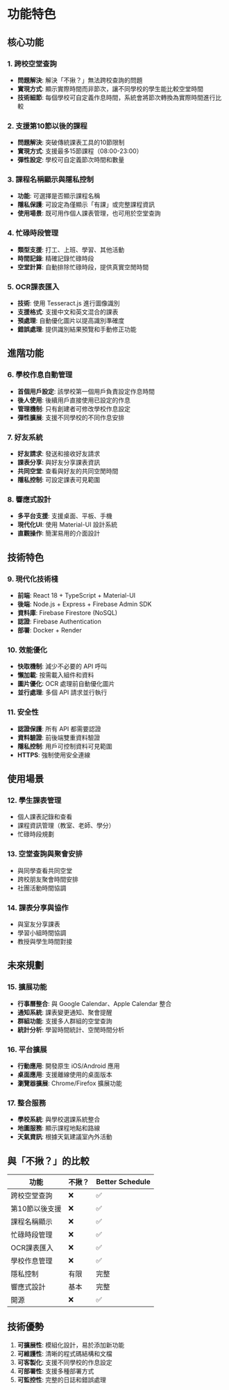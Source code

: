 # 功能特色

## 核心功能

### 1. 跨校空堂查詢
- **問題解決**: 解決「不揪？」無法跨校查詢的問題
- **實現方式**: 顯示實際時間而非節次，讓不同學校的學生能比較空堂時間
- **技術細節**: 每個學校可自定義作息時間，系統會將節次轉換為實際時間進行比較

### 2. 支援第10節以後的課程
- **問題解決**: 突破傳統課表工具的10節限制
- **實現方式**: 支援最多15節課程（08:00-23:00）
- **彈性設定**: 學校可自定義節次時間和數量

### 3. 課程名稱顯示與隱私控制
- **功能**: 可選擇是否顯示課程名稱
- **隱私保護**: 可設定為僅顯示「有課」或完整課程資訊
- **使用場景**: 既可用作個人課表管理，也可用於空堂查詢

### 4. 忙碌時段管理
- **類型支援**: 打工、上班、學習、其他活動
- **時間記錄**: 精確記錄忙碌時段
- **空堂計算**: 自動排除忙碌時段，提供真實空閒時間

### 5. OCR課表匯入
- **技術**: 使用 Tesseract.js 進行圖像識別
- **支援格式**: 支援中文和英文混合的課表
- **預處理**: 自動優化圖片以提高識別準確度
- **錯誤處理**: 提供識別結果預覽和手動修正功能

## 進階功能

### 6. 學校作息自動管理
- **首個用戶設定**: 該學校第一個用戶負責設定作息時間
- **後人使用**: 後續用戶直接使用已設定的作息
- **管理機制**: 只有創建者可修改學校作息設定
- **彈性擴展**: 支援不同學校的不同作息安排

### 7. 好友系統
- **好友請求**: 發送和接收好友請求
- **課表分享**: 與好友分享課表資訊
- **共同空堂**: 查看與好友的共同空閒時間
- **隱私控制**: 可設定課表可見範圍

### 8. 響應式設計
- **多平台支援**: 支援桌面、平板、手機
- **現代化UI**: 使用 Material-UI 設計系統
- **直觀操作**: 簡潔易用的介面設計

## 技術特色

### 9. 現代化技術棧
- **前端**: React 18 + TypeScript + Material-UI
- **後端**: Node.js + Express + Firebase Admin SDK
- **資料庫**: Firebase Firestore (NoSQL)
- **認證**: Firebase Authentication
- **部署**: Docker + Render

### 10. 效能優化
- **快取機制**: 減少不必要的 API 呼叫
- **懶加載**: 按需載入組件和資料
- **圖片優化**: OCR 處理前自動優化圖片
- **並行處理**: 多個 API 請求並行執行

### 11. 安全性
- **認證保護**: 所有 API 都需要認證
- **資料驗證**: 前後端雙重資料驗證
- **隱私控制**: 用戶可控制資料可見範圍
- **HTTPS**: 強制使用安全連線

## 使用場景

### 12. 學生課表管理
- 個人課表記錄和查看
- 課程資訊管理（教室、老師、學分）
- 忙碌時段規劃

### 13. 空堂查詢與聚會安排
- 與同學查看共同空堂
- 跨校朋友聚會時間安排
- 社團活動時間協調

### 14. 課表分享與協作
- 與室友分享課表
- 學習小組時間協調
- 教授與學生時間對接

## 未來規劃

### 15. 擴展功能
- **行事曆整合**: 與 Google Calendar、Apple Calendar 整合
- **通知系統**: 課表變更通知、聚會提醒
- **群組功能**: 支援多人群組的空堂查詢
- **統計分析**: 學習時間統計、空閒時間分析

### 16. 平台擴展
- **行動應用**: 開發原生 iOS/Android 應用
- **桌面應用**: 支援離線使用的桌面版本
- **瀏覽器擴展**: Chrome/Firefox 擴展功能

### 17. 整合服務
- **學校系統**: 與學校選課系統整合
- **地圖服務**: 顯示課程地點和路線
- **天氣資訊**: 根據天氣建議室內外活動

## 與「不揪？」的比較

| 功能 | 不揪？ | Better Schedule |
|------|--------|-----------------|
| 跨校空堂查詢 | ❌ | ✅ |
| 第10節以後支援 | ❌ | ✅ |
| 課程名稱顯示 | ❌ | ✅ |
| 忙碌時段管理 | ❌ | ✅ |
| OCR課表匯入 | ❌ | ✅ |
| 學校作息管理 | ❌ | ✅ |
| 隱私控制 | 有限 | 完整 |
| 響應式設計 | 基本 | 完整 |
| 開源 | ❌ | ✅ |

## 技術優勢

1. **可擴展性**: 模組化設計，易於添加新功能
2. **可維護性**: 清晰的程式碼結構和文檔
3. **可客製化**: 支援不同學校的作息設定
4. **可部署性**: 支援多種部署方式
5. **可監控性**: 完整的日誌和錯誤處理
